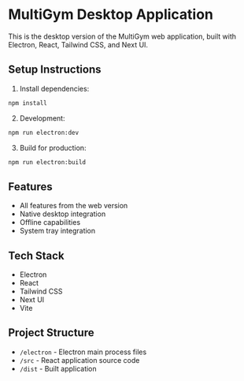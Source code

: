 # MultiGym Desktop Application

This is the desktop version of the MultiGym web application, built with Electron, React, Tailwind CSS, and Next UI.

## Setup Instructions

1. Install dependencies:
```bash
npm install
```

2. Development:
```bash
npm run electron:dev
```

3. Build for production:
```bash
npm run electron:build
```

## Features
- All features from the web version
- Native desktop integration
- Offline capabilities
- System tray integration

## Tech Stack
- Electron
- React
- Tailwind CSS
- Next UI
- Vite

## Project Structure
- `/electron` - Electron main process files
- `/src` - React application source code
- `/dist` - Built application
